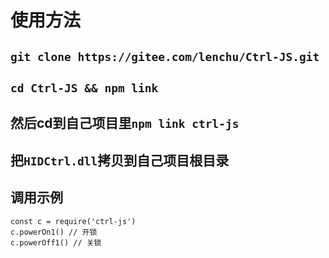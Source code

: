 # 使用方法

## `git clone https://gitee.com/lenchu/Ctrl-JS.git` 

## `cd Ctrl-JS && npm link`

## 然后cd到自己项目里`npm link ctrl-js`

## 把`HIDCtrl.dll`拷贝到自己项目根目录

## 调用示例
```JS
const c = require('ctrl-js')
c.powerOn1() // 开锁
c.powerOff1() // 关锁
```
